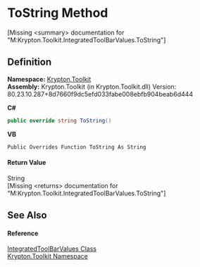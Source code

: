 # ToString Method


\[Missing &lt;summary&gt; documentation for "M:Krypton.Toolkit.IntegratedToolBarValues.ToString"\]



## Definition
**Namespace:** <a href="79d2eac2-21f4-54ff-7552-b20c33c30600.md">Krypton.Toolkit</a>  
**Assembly:** Krypton.Toolkit (in Krypton.Toolkit.dll) Version: 80.23.10.287+8d7660f9dc5efd033fabe008ebfb904beab6d444

**C#**
``` C#
public override string ToString()
```
**VB**
``` VB
Public Overrides Function ToString As String
```



#### Return Value
String  
\[Missing &lt;returns&gt; documentation for "M:Krypton.Toolkit.IntegratedToolBarValues.ToString"\]

## See Also


#### Reference
<a href="29b4a6b6-bb20-74e9-24ee-e5df72cf9cd1.md">IntegratedToolBarValues Class</a>  
<a href="79d2eac2-21f4-54ff-7552-b20c33c30600.md">Krypton.Toolkit Namespace</a>  
